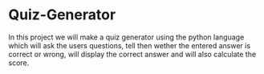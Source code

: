 # Quiz-Generator
In this project we will make a quiz generator using the python language which will ask the users questions, tell then wether the entered answer is correct or wrong, will display the correct answer and will also calculate the score.
